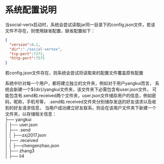 # 系统配置说明

当social-vertx启动时，系统会尝试读取jar同一目录下的config.json文件，若该文件不存在，则使用缺省配置，缺省配置如下：

```json
{ 
  "version":0.1,
  "dir":"./social-vertex",
  "tcp-port":7373,
  "http-port":7575
}
```

若config.json文件存在，则系统会尝试将读取来的配置文件覆盖原有配置

系统中针对每一个用户，都将建立独立的文件夹，例如对于用户yangkui而言，
系统会新建一个${dir}/yangkui文件夹，该文件夹下必需包含有user.json文件，
可能包含有.send和.received两个文件夹，user.json文件储存用户的信息，例如密码，昵称，手机号等，
.send和.received文件夹分别储存发送的好友请求以及收到的好友请求信息，
当用户成功建立好友联系，则会在该用户文件夹下新建一个文件夹，以存储相关信息：       
├── yangkui    
│   ├── user.json    
│   ├── .send    
│   │    ├──zxj2017.json  
│   ├── .received  
│   │    ├──chengenzhao.json  
│   ├── zhang3   
│   ├── li4  